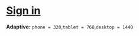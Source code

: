 # [Sign in](https://13redfox.github.io/sign-in-account/dist/)
**Adaptive:**
`phone = 320`,`tablet = 768`,`desktop = 1440`
